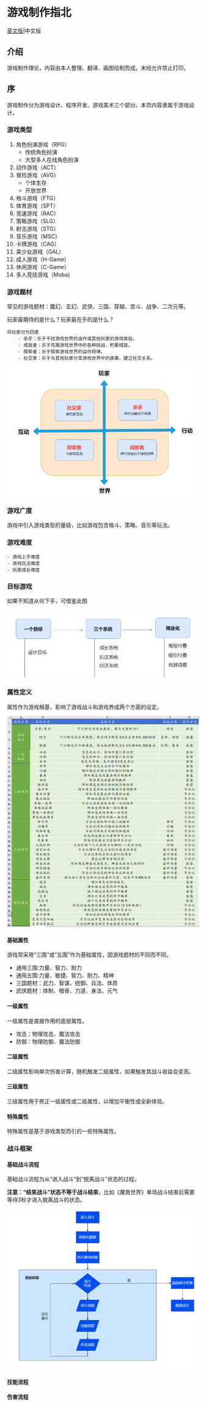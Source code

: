 # 游戏制作指北
[英文版]( ./README.en.md)|中文版
## 介绍
游戏制作理论，内容由本人整理、翻译、画图绘制而成。未经允许禁止打印。
## 序
游戏制作分为游戏设计、程序开发、游戏美术三个部分。本页内容隶属于游戏设计。
### 游戏类型

1. 角色扮演游戏（RPG）
    - 传统角色扮演
    - 大型多人在线角色扮演
2. 动作游戏（ACT）
3. 冒险游戏（AVG）
    - 个体生存
    - 开放世界
4. 格斗游戏（FTG）
 5. 体育游戏（SPT）
 6. 竞速游戏（RAC）
 7. 策略游戏（SLG）
 8. 射击游戏（STG）
 9. 音乐游戏（MSC）
 10. 卡牌游戏（CAG）
 11. 美少女游戏（GAL）
 12. 成人游戏（H-Game）
 13. 休闲游戏（C-Game）
 14. 多人竞技游戏（Moba)

### 游戏题材
常见的游戏题材：魔幻、玄幻、武侠、三国、穿越、宫斗、战争、二次元等。

玩家最期待的是什么？玩家最在乎的是什么？


    将玩家分为四类
        - 杀手：乐于干扰游戏世界的运作或其他玩家的游戏体验。
        - 成就者：乐于克服游戏世界中的各种挑战，积累成就。
        - 探索者：乐于探索游戏世界的运作规律。
        - 社交家：乐于与其他玩家分享游戏世界中的故事，建立社交关系。

![](./img/zh/巴图模型.png)

### 游戏广度
游戏中引入游戏类型的量级，比如游戏包含格斗、策略、音乐等玩法。

### 游戏难度
    - 游戏上手难度
    - 游戏玩法难度
    - 玩家成长难度

### 目标游戏
如果不知道从何下手，可借鉴此图

![](./img/zh/目标游戏.png)

### 属性定义
属性作为游戏根基，影响了游戏战斗和游戏养成两个方面的设定。


![](./img/zh/属性表.png)

#### 基础属性
游戏常采用“三围”或“五围”作为基础属性，因游戏题材的不同而不同。

- 通用三围:力量、智力、耐力
- 通用五围:力量、敏捷、智力、耐力、精神
- 三国题材：武力、智谋、统御、兵法、体质
- 武侠题材：体制、根骨、力道、身法、元气

#### 一级属性
一级属性是直接作用的底层属性。
- 攻击：物理攻击、魔法攻击
- 防御：物理防御、魔法防御

#### 二级属性
二级属性影响单次伤害计算，随机触发二级属性，如果触发其战斗收益会变高。

#### 三级属性
三级属性用于修正一级属性或二级属性，以增加平衡性或全新体验。

#### 特殊属性
特殊属性是基于游戏类型而引的一些特殊属性。

### 战斗框架
#### 基础战斗流程
基础战斗流程为从“进入战斗”到“脱离战斗”状态的过程。


 **注意：“结束战斗”状态不等于战斗结束**，比如《魔兽世界》单场战斗结束后需要等待3秒才进入脱离战斗的状态。 

![](./img/zh/战斗流程.png)
#### 技能流程
#### 伤害流程